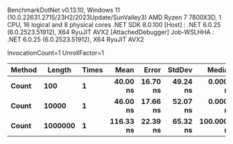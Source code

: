 
BenchmarkDotNet v0.13.10, Windows 11 (10.0.22631.2715/23H2/2023Update/SunValley3)
AMD Ryzen 7 7800X3D, 1 CPU, 16 logical and 8 physical cores
.NET SDK 8.0.100
  [Host]     : .NET 6.0.25 (6.0.2523.51912), X64 RyuJIT AVX2 [AttachedDebugger]
  Job-WSLHHA : .NET 6.0.25 (6.0.2523.51912), X64 RyuJIT AVX2

InvocationCount=1  UnrollFactor=1  

 Method | Length  | Times | Mean      | Error    | StdDev   | Median      | Allocated |
------- |-------- |------ |----------:|---------:|---------:|------------:|----------:|
 **Count**  | **100**     | **1**     |  **40.00 ns** | **16.70 ns** | **49.24 ns** |   **0.0000 ns** |     **544 B** |
 **Count**  | **10000**   | **1**     |  **46.00 ns** | **17.66 ns** | **52.07 ns** |   **0.0000 ns** |     **544 B** |
 **Count**  | **1000000** | **1**     | **116.33 ns** | **22.39 ns** | **65.32 ns** | **100.0000 ns** |     **544 B** |
